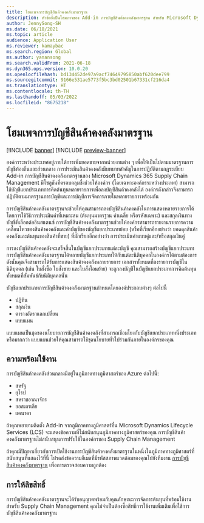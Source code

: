 ```yaml
---
title: โฮมเพจการบัญชีสินค้าคงคลังมาตรฐาน
description: หัวข้อนี้เป็นโฮมเพจของ Add-in การบัญชีสินค้าคงคลังมาตรฐาน สำหรับ Microsoft Dynamics 365 Supply Chain Management
author: JennySong-SH
ms.date: 06/18/2021
ms.topic: article
audience: Application User
ms.reviewer: kamaybac
ms.search.region: Global
ms.author: yanansong
ms.search.validFrom: 2021-06-18
ms.dyn365.ops.version: 10.0.20
ms.openlocfilehash: bd134452de97a9acf74649795850abf620dee799
ms.sourcegitcommit: 9166e531ae5773f5bc3bd02501b67331cf216da4
ms.translationtype: HT
ms.contentlocale: th-TH
ms.lasthandoff: 05/03/2022
ms.locfileid: "8675218"
---
```

# <a name="global-inventory-accounting-home-page"></a>โฮมเพจการบัญชีสินค้าคงคลังมาตรฐาน

[!INCLUDE [banner](../includes/banner.md)]
[!INCLUDE [preview-banner](../includes/preview-banner.md)]
<!--KFM: Preview until 4/30/2022 -->

องค์กรระหว่างประเทศอยู่ภายใต้การเพิ่มยอดขายจากหน่วยงานต่าง ๆ เพื่อให้เป็นไปตามมาตรฐานการบัญชีท้องถิ่นและส่วนกลาง การประเมินสินค้าคงคลังมีบทบาทสําคัญในการปฏิบัติตามกฎระเบียบ Add-in การบัญชีสินค้าคงคลังมาตรฐานของ Microsoft Dynamics 365 Supply Chain Management มีโซลูชันที่ครอบคลุมซึ่งช่วยให้องค์กร (โดยเฉพาะองค์กรระหว่างประเทศ) สามารถใช้บัญชีแยกประเภทการคิดต้นทุนหลายรายการเพื่อลงบัญชีสินค้าคงคลังได้ องค์กรดังกล่าวจึงสามารถปฏิบัติตามมาตรฐานการบัญชีและการบัญชีการจัดการภายในหลายรายการพร้อมกัน

การบัญชีสินค้าคงคลังมาตรฐานจะช่วยให้คุณสามารถลงบัญชีสินค้าคงคลังในการแสดงหลายรายการได้ โดยการใช้วิธีการประเมินค่าที่เหมาะสม (ต้นทุนมาตรฐาน ค่าเฉลี่ย หรือรหัสเฉพาะ) และสกุลเงินทางบัญชีที่เลือกต่ออินสแตนซ์ การบัญชีสินค้าคงคลังมาตรฐานช่วยให้องค์กรสามารถรายงานรายการความเคลื่อนไหวของสินค้าคงคลังและค่าบัญชีของบัญชีแยกประเภทย่อย (หรือที่เรียกอีกอย่างว่า ยอดดุลสินค้าคงคลังและต้นทุนของสินค้าที่ขาย) ที่มักเรียกอีกอย่างว่า การประเมินค่าแบบคู่และ/หรือสกุลเงินคู่

การลงบัญชีสินค้าคงคลังจะเสร็จสิ้นในบัญชีแยกประเภทแต่ละบัญชี คุณสามารถสร้างบัญชีแยกประเภทการบัญชีสินค้าคงคลังมาตรฐานได้หลายบัญชีแยกประเภทให้กับแต่ละนิติบุคคลในองค์กรได้ตามต้องการ ดังนั้นคุณจึงสามารถได้รับการแสดงสินค้าคงคลังหลายรายการ เอกสารทั้งหมดที่ลงรายการบัญชีในนิติบุคคล (เช่น ใบสั่งซื้อ ใบสั่งขาย และใบสั่งโอนย้าย) จะถูกลงบัญชีในบัญชีแยกประเภทการคิดต้นทุนทั้งหมดที่สัมพันธ์กับนิติบุคคลนั้น

บัญชีแยกประเภทการบัญชีสินค้าคงคลังมาตรฐานกําหนดโดยองค์ประกอบต่างๆ ต่อไปนี้

- ปฏิทิน
- สกุลเงิน
- ตารางอัตราแลกเปลี่ยน
- แบบแผน

แบบแผนเป็นชุดของนโยบายการบัญชีสินค้าคงคลังที่สามารถเชื่อมโยงกับบัญชีแยกประเภทหนึ่งประเภทหรือมากกว่า แบบแผนช่วยให้คุณสามารถใช้ชุดนโยบายทั่วไปร่วมกันภายในองค์กรของคุณ

## <a name="availability"></a>ความพร้อมใช้งาน

การบัญชีสินค้าคงคลังส่วนกลางมีอยู่ในภูมิภาคทางภูมิศาสตร์ของ Azure ต่อไปนี้:

- สหรัฐ
- ยุโรป
- สหราชอาณาจักร
- ออสเตรเลีย
- แคนาดา

ถ้าคุณพยายามติดตั้ง Add-in จากภูมิภาคทางภูมิศาสตร์อื่น Microsoft Dynamics Lifecycle Services (LCS) จะแสดงข้อความที่ไม่สนับสนุนภูมิภาคทางภูมิศาสตร์ของคุณ การบัญชีสินค้าคงคลังมาตรฐานไม่สนับสนุนการปรับใช้ในองค์กรของ Supply Chain Management

ถ้าคุณมีปัญหาเกี่ยวกับการเปิดใช้งานการบัญชีสินค้าคงคลังมาตรฐานในหนึ่งในภูมิภาคทางภูมิศาสตร์ที่สนับสนุนที่แสดงไว้ที่นี่ โปรดส่งข้อความอีเมลที่มีรหัสสภาพแวดล้อมของคุณไปยังทีมงาน [การบัญชีสินค้าคงคลังมาตรฐาน](mailto:GlobalInvAccount@microsoft.com) เพื่อการตรวจสอบความถูกต้อง

## <a name="licensing"></a>การให้ลิขสิทธิ์

การบัญชีสินค้าคงคลังมาตรฐานจะได้รับอนุญาตพร้อมกับคุณลักษณะการจัดการต้นทุนที่พร้อมใช้งานสำหรับ Supply Chain Management คุณไม่จำเป็นต้องซื้อสิทธิ์การใช้งานเพิ่มเติมเพื่อใช้การบัญชีสินค้าคงคลังมาตรฐาน
